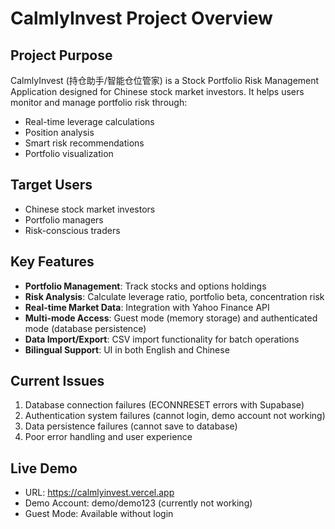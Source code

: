 # CalmlyInvest Project Overview

## Project Purpose
CalmlyInvest (持仓助手/智能仓位管家) is a Stock Portfolio Risk Management Application designed for Chinese stock market investors. It helps users monitor and manage portfolio risk through:
- Real-time leverage calculations
- Position analysis
- Smart risk recommendations
- Portfolio visualization

## Target Users
- Chinese stock market investors
- Portfolio managers
- Risk-conscious traders

## Key Features
- **Portfolio Management**: Track stocks and options holdings
- **Risk Analysis**: Calculate leverage ratio, portfolio beta, concentration risk
- **Real-time Market Data**: Integration with Yahoo Finance API
- **Multi-mode Access**: Guest mode (memory storage) and authenticated mode (database persistence)
- **Data Import/Export**: CSV import functionality for batch operations
- **Bilingual Support**: UI in both English and Chinese

## Current Issues
1. Database connection failures (ECONNRESET errors with Supabase)
2. Authentication system failures (cannot login, demo account not working)
3. Data persistence failures (cannot save to database)
4. Poor error handling and user experience

## Live Demo
- URL: https://calmlyinvest.vercel.app
- Demo Account: demo/demo123 (currently not working)
- Guest Mode: Available without login